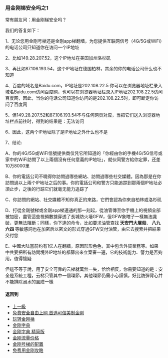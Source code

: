 ### 用金刚梯安全吗之1

常有朋友问：用金刚梯安全吗？

我们的答复如下：

1、无论您用金刚号梯还是金刚app梯翻墙，为您提供互联网信号（4G/5G或WiFi）的电话公司只知道你在访问一个IP地址

2、比如149.28.207.52，这个IP地址在美国加州洛杉矶

3、再比如87.106.193.54，这个IP地址在德国柏林，其余的你的电话公司什么也不知道

4、百度的域名是Baidu.com，IP地址是202.108.22.5
你可以在浏览器地址栏录入域名Baidu.com访问百度网，也可以在浏览器地址栏录入IP地址202.108.22.5访问百度网，因此，当你的电话公司知道你访问的是202.108.22.5时，即可断定你访问了百度网

5、但149.28.207.52和87.106.193.54不与任何网页对应，当把它们送入浏览器地址栏点前往时，得到的结果是：无法访问

6、因此，这两个IP地址除了是IP地址之外什么也不是

7、结论:

A、你的4G/5G或WiFi信號提供商仅凭它所知道的「你經由你的手機4G/5G信号或家中的WiFi訪問了以上兩個沒有任何意義的IP地址」，就伙同警方給你定罪，还差10万8000里

B、你的電話公司不曉得你訪問過哪些網站、訪問過哪些社交媒體。因為那是在你訪問過以上兩个IP地址之后的事。你的電話公司和警方只能追踪到那兩個IP地址必須止步，之後的行踪它们就毫无能力追踪了

C、你訪問的網站、社交媒體不知你真正的來路，它們會認為你來自柏林或洛杉矶

D、打從金剛號梯或金剛app梯連通的那一刻起，從油管傳至你手機上的視頻全部被加密，盡管這些視頻數據穿透了長城防火墻GFW，但GFW象瞎子一樣無法識破，更無法阻斷；同樣，你下達的命令，比如要求油管查找<strong> 天安門大屠殺</strong>、<strong> 八九六四 </strong>等敏感詞也在加密后以密文的形式穿過GFW交付油管，由它去搜索并把結果交付您

E、中國大陆當前约有1亿人在翻牆，原因形形色色，其中包含外貿業務等。如果中共要把所有訪問境外IP地址的都篩出來立案審一遍，它的技術能力、警力是否夠用，值得懷疑

但這不等于說，用了安全可靠的云梯就萬無一失，恰恰相反，你需要知道的是：安全是系統工程，云梯只管其中一個環節，其他環節仍需小心謹慎，好比防彈背心并不能排除溺水的風險一樣

#### 返回到
- [上一級](https://github.com/atzitpro/web/blob/master/LadderFree/kkDictionary/ListOFSecurity.md)
- [免费安全自由上网 首选可信美制金刚](https://github.com/a2zitpro/web/blob/master/%E5%BE%80%E5%90%8E%E7%BF%BB.md)
- [玩转金刚梯](https://github.com/a2zitpro/web/blob/master/LadderFree/A.md)
- [金刚字典](https://github.com/a2zitpro/web/blob/master/LadderFree/kkDictionary/KKDictionary.md)
- [金刚字典 精简版](https://github.com/a2zitpro/web/blob/master/LadderFree/kkDictionary/KKDictionaryShortVersion.md)
- [金刚流量价格](https://github.com/a2zitpro/web/blob/master/LadderFree/kkDictionary/Price/KKDTPrice.md)
- [金刚号梯的配置](https://github.com/a2zitpro/web/blob/master/LadderFree/kkDictionary/KKLadderConfigration/KKLadderConfigration.md)
- [免费用金刚攻略](https://github.com/a2zitpro/web/blob/master/LadderFree/kkDictionary/Twitter/Biolink.md)
